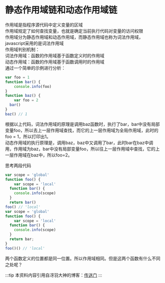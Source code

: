 # 静态作用域链和动态作用域链

作用域是指程序源代码中定义变量的区域<br />作用域规定了如何查找变量，也就是确定当前执行代码对变量的访问权限<br />作用域分为静态作用域和动态作用域，而静态作用域也称为词法作用域，javascript采用的是词法作用域<br />作用域判别机制：<br />词法作用域：函数的作用域基于函数定义时的作用域<br />动态作用域：函数的作用域基于函数调用时的作用域<br />通过一个简单的示例进行分析：

```javascript
var foo = 1
function bar() {
	console.info(foo)
}
function baz() {
	var foo = 2
  bar()
}
baz() // 1
```

根据以上代码，词法作用域的原理是调用baz函数时，执行了bar，bar中没有局部变量foo，所以去上一层作用域查找，而它的上一层作用域为全局作用域，此时的foo = 1，所以打印出1。<br />动态作用域的执行原理是，调用baz，baz中又调用了bar，此时bar在baz中调用，作用域为baz，bar中没有局部变量foo，所以往上一层作用域中查找，它的上一层作用域在baz中，所以foo=2。

思考两段代码

```javascript
var scope = 'global'
function foo() {
	var scope = 'local'
  function bar() {
  	console.info(scope)
  }
  return bar()
foo() // 'local'
var scope = 'global'
function foo() {
	var scope = 'local'
  function bar() {
  	console.info(scope)
  }
  return bar;
}
foo()() // 'local'
```

两个函数定义的位置都是同一位置。所以作用域相同。但是这两个函数有什么不同之处呢？

:::tip
本资料内容引用自冴羽大神的博客：[传送门](https://github.com/mqyqingfeng/Blog)
:::
